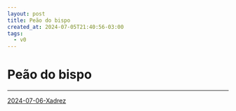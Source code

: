 ```yaml
---
layout: post
title: Peão do bispo
created_at: 2024-07-05T21:40:56-03:00
tags:
  - v0
---
```

# Peão do bispo
----

[2024-07-06-Xadrez](2024-07-06-Xadrez.md)